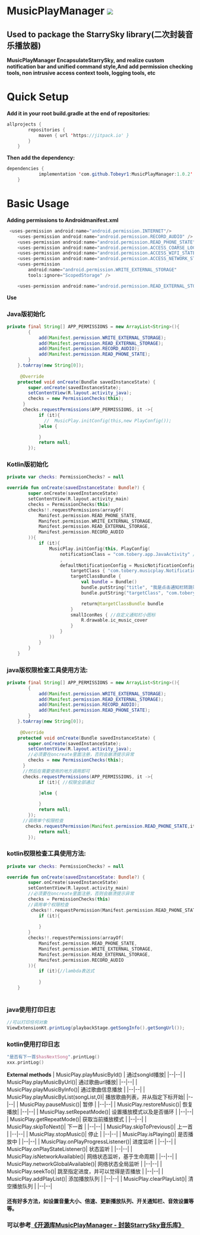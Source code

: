 # MusicPlayManager [![](https://jitpack.io/v/Tobeyr1/MusicPlayManager.svg)](https://jitpack.io/#Tobeyr1/MusicPlayManager)
Used to  package the StarrySky library(二次封装音乐播放器)
---------------------------
**MusicPlayManager EncapsulateStarrySky, and realize custom notification bar and unified command style,And add permission checking tools, non intrusive access context tools, logging tools, etc**

# Quick Setup
**Add it in your root build.gradle at the end of repositories:**

```java
allprojects {
		repositories {
			maven { url 'https://jitpack.io' }
		}
	}
```
**Then add the dependency:**
```java
dependencies {
	        implementation 'com.github.Tobeyr1:MusicPlayManager:1.0.2'
	}
```
# Basic Usage
**Adding permissions to Androidmanifest.xml**
```java
 <uses-permission android:name="android.permission.INTERNET"/>
    <uses-permission android:name="android.permission.RECORD_AUDIO" />
    <uses-permission android:name="android.permission.READ_PHONE_STATE" />
    <uses-permission android:name="android.permission.ACCESS_COARSE_LOCATION"/>
    <uses-permission android:name="android.permission.ACCESS_WIFI_STATE" />
    <uses-permission android:name="android.permission.ACCESS_NETWORK_STATE" />
    <uses-permission
        android:name="android.permission.WRITE_EXTERNAL_STORAGE"
        tools:ignore="ScopedStorage" />

    <uses-permission android:name="android.permission.READ_EXTERNAL_STORAGE" />
```
**Use**
### Java版初始化
```java
private final String[] APP_PERMISSIONS = new ArrayList<String>(){
        {
            add(Manifest.permission.WRITE_EXTERNAL_STORAGE);
            add(Manifest.permission.READ_EXTERNAL_STORAGE);
            add(Manifest.permission.RECORD_AUDIO);
            add(Manifest.permission.READ_PHONE_STATE);
        }
    }.toArray(new String[0]);
    
     @Override
    protected void onCreate(Bundle savedInstanceState) {
        super.onCreate(savedInstanceState);
        setContentView(R.layout.activity_java);
        checks = new PermissionChecks(this);
      } 
      checks.requestPermissions(APP_PERMISSIONS, it ->{
            if (it){
              //  MusicPlay.initConfig(this,new PlayConfig());
            }else {

            }
            return null;
        });
```
### Kotlin版初始化
```kotlin
private var checks: PermissionChecks? = null

override fun onCreate(savedInstanceState: Bundle?) {
        super.onCreate(savedInstanceState)
        setContentView(R.layout.activity_main)
        checks = PermissionChecks(this)
        checks!!.requestPermissions(arrayOf(
            Manifest.permission.READ_PHONE_STATE,
            Manifest.permission.WRITE_EXTERNAL_STORAGE,
            Manifest.permission.READ_EXTERNAL_STORAGE,
            Manifest.permission.RECORD_AUDIO
        )){
            if (it){
                MusicPlay.initConfig(this, PlayConfig(
                    notificationClass = "com.tobery.app.JavaActivity" //设置target页面
                    ,
                    defaultNotificationConfig = MusicNotificationConfig.create {
                        targetClass { "com.tobery.musicplay.NotificationReceiver" }
                        targetClassBundle {
                            val bundle = Bundle()
                            bundle.putString("title", "我是点击通知栏转跳带的参数")
                            bundle.putString("targetClass", "com.tobery.app.JavaActivity")

                            return@targetClassBundle bundle
                        }
                        smallIconRes { //自定义通知栏小图标
                            R.drawable.ic_music_cover
                        }
                    }
                ))
            }
        }
    }
```
### java版权限检查工具使用方法:
```java
private final String[] APP_PERMISSIONS = new ArrayList<String>(){
        {
            add(Manifest.permission.WRITE_EXTERNAL_STORAGE);
            add(Manifest.permission.READ_EXTERNAL_STORAGE);
            add(Manifest.permission.RECORD_AUDIO);
            add(Manifest.permission.READ_PHONE_STATE);
        }
    }.toArray(new String[0]);
    
     @Override
    protected void onCreate(Bundle savedInstanceState) {
        super.onCreate(savedInstanceState);
        setContentView(R.layout.activity_java);
        //必须要在oncreate里面注册，否则会崩溃提示异常
        checks = new PermissionChecks(this);
      } 
      //然后在需要使用的地方调用即可
      checks.requestPermissions(APP_PERMISSIONS, it ->{
            if (it){ //权限全部通过
              
            }else {

            }
            return null;
        });
      //调用单个权限检查
       checks.requestPermission(Manifest.permission.READ_PHONE_STATE,it ->{
            return null;
        });
```
### kotlin权限检查工具使用方法:
```kotlin
private var checks: PermissionChecks? = null

override fun onCreate(savedInstanceState: Bundle?) {
        super.onCreate(savedInstanceState)
        setContentView(R.layout.activity_main)
        //必须要在oncreate里面注册，否则会崩溃提示异常
        checks = PermissionChecks(this)
        //调用单个权限检查
         checks!!.requestPermission(Manifest.permission.READ_PHONE_STATE){
            if (it){
                
            }
        }
        checks!!.requestPermissions(arrayOf(
            Manifest.permission.READ_PHONE_STATE,
            Manifest.permission.WRITE_EXTERNAL_STORAGE,
            Manifest.permission.READ_EXTERNAL_STORAGE,
            Manifest.permission.RECORD_AUDIO
        )){
            if (it){//lambda表达式
               
            }
    }
    
```
### java使用打印日志
```java
//可以打印任何对象
ViewExtensionKt.printLog(playbackStage.getSongInfo().getSongUrl());
```
### kotlin使用打印日志
```kotlin
"是否有下一首$hasNextSong".printLog()
xxx.printLog()
```
**External methods**
| MusicPlay.playMusicById() | 通过songId播放|
|--|--|
|  MusicPlay.playMusicByUrl()| 通过歌曲url播放|
|--|--|
|  MusicPlay.playMusicByInfo()| 通过歌曲信息播放 |
|--|--|
|  MusicPlay.playMusicByList(songList,0)| 播放歌曲列表，并从指定下标开始|
|--|--|
|  MusicPlay.pauseMusic()| 暂停 |
|--|--|
|  MusicPlay.restoreMusic()| 恢复播放|
|--|--|
|  MusicPlay.setRepeatMode()| 设置播放模式以及是否循环 |
|--|--|
|  MusicPlay.getRepeatMode()| 获取当前播放模式 |
|--|--|
|  MusicPlay.skipToNext()| 下一首 |
|--|--|
|  MusicPlay.skipToPrevious()| 上一首 |
|--|--|
|  MusicPlay.stopMusic()| 停止 |
|--|--|
|  MusicPlay.isPlaying()| 是否播放中 |
|--|--|
|  MusicPlay.onPlayProgressListener()| 进度监听 |
|--|--|
|  MusicPlay.onPlayStateListener()| 状态监听 |
|--|--|
|  MusicPlay.isNetworkAvailable()| 网络状态监听，基于生命周期 |
|--|--|
|  MusicPlay.networkGlobalAvailable()| 网络状态全局监听 |
|--|--|
|  MusicPlay.seekTo()| 跳至指定进度，并可以觉得是否播放 |
|--|--|
|  MusicPlay.addPlayList()| 添加播放队列 |
|--|--|
|  MusicPlay.clearPlayList()| 清空播放队列 |
|--|--|
#### 还有好多方法，如设置音量大小、倍速、更新播放队列、开关通知栏、音效设置等等。
### 可以参考[《开源库MusicPlayManager - 封装StarrySky音乐库》](https://blog.csdn.net/tobey_r1/article/details/125750367)
